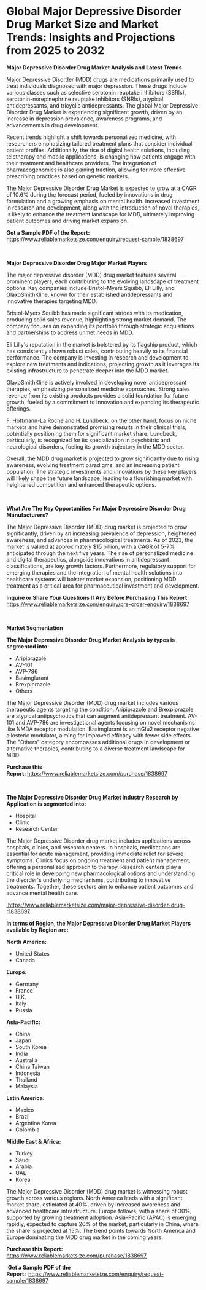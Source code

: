<p><h1>Global Major Depressive Disorder Drug Market Size and Market Trends: Insights and Projections from 2025 to 2032</h1></p><p><strong>Major Depressive Disorder Drug Market Analysis and Latest Trends</strong></p>
<p><p>Major Depressive Disorder (MDD) drugs are medications primarily used to treat individuals diagnosed with major depression. These drugs include various classes such as selective serotonin reuptake inhibitors (SSRIs), serotonin-norepinephrine reuptake inhibitors (SNRIs), atypical antidepressants, and tricyclic antidepressants. The global Major Depressive Disorder Drug Market is experiencing significant growth, driven by an increase in depression prevalence, awareness programs, and advancements in drug development.</p><p>Recent trends highlight a shift towards personalized medicine, with researchers emphasizing tailored treatment plans that consider individual patient profiles. Additionally, the rise of digital health solutions, including teletherapy and mobile applications, is changing how patients engage with their treatment and healthcare providers. The integration of pharmacogenomics is also gaining traction, allowing for more effective prescribing practices based on genetic markers.</p><p>The Major Depressive Disorder Drug Market is expected to grow at a CAGR of 10.6% during the forecast period, fueled by innovations in drug formulation and a growing emphasis on mental health. Increased investment in research and development, along with the introduction of novel therapies, is likely to enhance the treatment landscape for MDD, ultimately improving patient outcomes and driving market expansion.</p></p>
<p><strong>Get a Sample PDF of the Report:&nbsp;</strong> <a href="https://www.reliablemarketsize.com/enquiry/request-sample/1838697?utm_campaign=3322&utm_medium=2&utm_source=Github&utm_content=ia&utm_term=19042025&utm_id=major-depressive-disorder-drug">https://www.reliablemarketsize.com/enquiry/request-sample/1838697</a></p>
<p>&nbsp;</p>
<p><strong>Major Depressive Disorder Drug Major Market Players</strong></p>
<p><p>The major depressive disorder (MDD) drug market features several prominent players, each contributing to the evolving landscape of treatment options. Key companies include Bristol-Myers Squibb, Eli Lilly, and GlaxoSmithKline, known for their established antidepressants and innovative therapies targeting MDD.</p><p>Bristol-Myers Squibb has made significant strides with its medication, producing solid sales revenue, highlighting strong market demand. The company focuses on expanding its portfolio through strategic acquisitions and partnerships to address unmet needs in MDD.</p><p>Eli Lilly's reputation in the market is bolstered by its flagship product, which has consistently shown robust sales, contributing heavily to its financial performance. The company is investing in research and development to explore new treatments and indications, projecting growth as it leverages its existing infrastructure to penetrate deeper into the MDD market.</p><p>GlaxoSmithKline is actively involved in developing novel antidepressant therapies, emphasizing personalized medicine approaches. Strong sales revenue from its existing products provides a solid foundation for future growth, fueled by a commitment to innovation and expanding its therapeutic offerings.</p><p>F. Hoffmann-La Roche and H. Lundbeck, on the other hand, focus on niche markets and have demonstrated promising results in their clinical trials, potentially positioning them for significant market share. Lundbeck, particularly, is recognized for its specialization in psychiatric and neurological disorders, fueling its growth trajectory in the MDD sector.</p><p>Overall, the MDD drug market is projected to grow significantly due to rising awareness, evolving treatment paradigms, and an increasing patient population. The strategic investments and innovations by these key players will likely shape the future landscape, leading to a flourishing market with heightened competition and enhanced therapeutic options.</p></p>
<p>&nbsp;</p>
<p><strong>What Are The Key Opportunities For Major Depressive Disorder Drug Manufacturers?</strong></p>
<p><p>The Major Depressive Disorder (MDD) drug market is projected to grow significantly, driven by an increasing prevalence of depression, heightened awareness, and advances in pharmacological treatments. As of 2023, the market is valued at approximately $15 billion, with a CAGR of 5-7% anticipated through the next five years. The rise of personalized medicine and digital therapeutics, alongside innovations in antidepressant classifications, are key growth factors. Furthermore, regulatory support for emerging therapies and the integration of mental health solutions into healthcare systems will bolster market expansion, positioning MDD treatment as a critical area for pharmaceutical investment and development.</p></p>
<p><strong>Inquire or Share Your Questions If Any Before Purchasing This Report:</strong> <a href="https://www.reliablemarketsize.com/enquiry/pre-order-enquiry/1838697?utm_campaign=3322&utm_medium=2&utm_source=Github&utm_content=ia&utm_term=19042025&utm_id=major-depressive-disorder-drug">https://www.reliablemarketsize.com/enquiry/pre-order-enquiry/1838697</a></p>
<p>&nbsp;</p>
<p><strong>Market Segmentation</strong></p>
<p><strong>The Major Depressive Disorder Drug Market Analysis by types is segmented into:</strong></p>
<p><ul><li>Aripiprazole</li><li>AV-101</li><li>AVP-786</li><li>Basimglurant</li><li>Brexpiprazole</li><li>Others</li></ul></p>
<p><p>The Major Depressive Disorder (MDD) drug market includes various therapeutic agents targeting the condition. Aripiprazole and Brexpiprazole are atypical antipsychotics that can augment antidepressant treatment. AV-101 and AVP-786 are investigational agents focusing on novel mechanisms like NMDA receptor modulation. Basimglurant is an mGlu2 receptor negative allosteric modulator, aiming for improved efficacy with fewer side effects. The "Others" category encompasses additional drugs in development or alternative therapies, contributing to a diverse treatment landscape for MDD.</p></p>
<p><strong>Purchase this Report:&nbsp;</strong><a href="https://www.reliablemarketsize.com/purchase/1838697?utm_campaign=3322&utm_medium=2&utm_source=Github&utm_content=ia&utm_term=19042025&utm_id=major-depressive-disorder-drug">https://www.reliablemarketsize.com/purchase/1838697</a></p>
<p>&nbsp;</p>
<p><strong>The Major Depressive Disorder Drug Market Industry Research by Application is segmented into:</strong></p>
<p><ul><li>Hospital</li><li>Clinic</li><li>Research Center</li></ul></p>
<p><p>The Major Depressive Disorder drug market includes applications across hospitals, clinics, and research centers. In hospitals, medications are essential for acute management, providing immediate relief for severe symptoms. Clinics focus on ongoing treatment and patient management, offering a personalized approach to therapy. Research centers play a critical role in developing new pharmacological options and understanding the disorder's underlying mechanisms, contributing to innovative treatments. Together, these sectors aim to enhance patient outcomes and advance mental health care.</p></p>
<p><a href="https://www.reliablemarketsize.com/major-depressive-disorder-drug-r1838697?utm_campaign=3322&utm_medium=2&utm_source=Github&utm_content=ia&utm_term=19042025&utm_id=major-depressive-disorder-drug">&nbsp;https://www.reliablemarketsize.com/major-depressive-disorder-drug-r1838697</a></p>
<p><strong>In terms of Region, the Major Depressive Disorder Drug Market Players available by Region are:</strong></p>
<p>
    <p> <strong> North America: </strong>
        <ul>
            <li>United States</li>
            <li>Canada</li>
        </ul>
        </p> 
    <p> <strong> Europe: </strong>
        <ul>
            <li>Germany</li>
            <li>France</li>
            <li>U.K.</li>
            <li>Italy</li>
            <li>Russia</li>
        </ul>
        </p> 
    <p> <strong> Asia-Pacific: </strong>
        <ul>
            <li>China</li>
            <li>Japan</li>
            <li>South Korea</li>
            <li>India</li>
            <li>Australia</li>
            <li>China Taiwan</li>
            <li>Indonesia</li>
            <li>Thailand</li>
            <li>Malaysia</li>
        </ul>
        </p> 
    <p> <strong> Latin America: </strong>
        <ul>
            <li>Mexico</li>
            <li>Brazil</li>
            <li>Argentina Korea</li>
            <li>Colombia</li>
        </ul>
        </p> 
    <p> <strong> Middle East & Africa: </strong>
        <ul>
            <li>Turkey</li>
            <li>Saudi</li>
            <li>Arabia</li>
            <li>UAE</li>
            <li>Korea</li>
        </ul>
    </p>
    </p>
<p><p>The Major Depressive Disorder (MDD) drug market is witnessing robust growth across various regions. North America leads with a significant market share, estimated at 40%, driven by increased awareness and advanced healthcare infrastructure. Europe follows, with a share of 30%, supported by growing treatment adoption. Asia-Pacific (APAC) is emerging rapidly, expected to capture 20% of the market, particularly in China, where the share is projected at 15%. The trend points towards North America and Europe dominating the MDD drug market in the coming years.</p></p>
<p><strong>Purchase this Report: </strong><a href="https://www.reliablemarketsize.com/purchase/1838697?utm_campaign=3322&utm_medium=2&utm_source=Github&utm_content=ia&utm_term=19042025&utm_id=major-depressive-disorder-drug">https://www.reliablemarketsize.com/purchase/1838697</a></p>
<p>&nbsp;<strong>Get a Sample PDF of the Report:&nbsp;&nbsp;</strong><a href="https://www.reliablemarketsize.com/enquiry/request-sample/1838697?utm_campaign=3322&utm_medium=2&utm_source=Github&utm_content=ia&utm_term=19042025&utm_id=major-depressive-disorder-drug">https://www.reliablemarketsize.com/enquiry/request-sample/1838697</a></p>
<p><strong></strong></p>
<p><p></p><p></p><p></p></p>